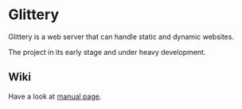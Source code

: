 Glittery
========
Glittery is a web server that can handle static and dynamic websites.
  
The project in its early stage and under heavy development.

Wiki
----
Have a look at [manual page](./Wiki/manual.md).
